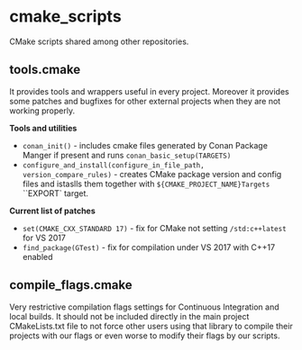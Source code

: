 # cmake_scripts

CMake scripts shared among other repositories. 

## tools.cmake

It provides tools and wrappers useful in every project. Moreover it provides some patches 
and bugfixes for other external projects when they are not working properly.

**Tools and utilities**
- `conan_init()` - includes cmake files generated by Conan Package Manger if present and runs `conan_basic_setup(TARGETS)`
- `configure_and_install(configure_in_file_path, version_compare_rules)` - creates CMake package version and config files
     and istaslls them together with `${CMAKE_PROJECT_NAME}Targets` ``EXPORT` target.

**Current list of patches**
- `set(CMAKE_CXX_STANDARD 17)` - fix for CMake not setting `/std:c++latest` for VS 2017
- `find_package(GTest)` - fix for compilation under VS 2017 with C++17 enabled


## compile_flags.cmake

Very restrictive compilation flags settings for Continuous Integration and local builds.
It should not be included directly in the main project CMakeLists.txt file to not force other users
using that library to compile their projects with our flags or even worse to modify their flags by
our scripts.
